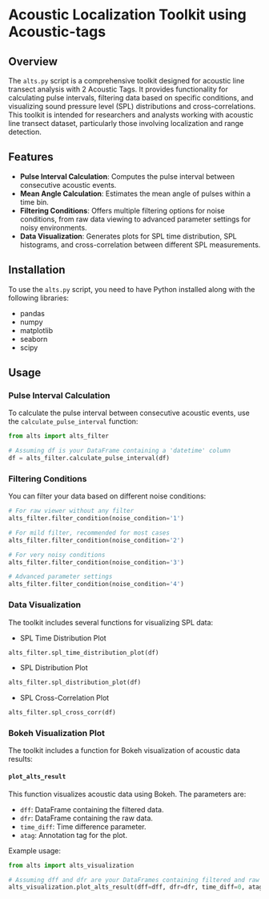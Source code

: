 # Acoustic Localization Toolkit using Acoustic-tags

## Overview

The `alts.py` script is a comprehensive toolkit designed for acoustic line transect analysis with 2 Acoustic Tags. It provides functionality for calculating pulse intervals, filtering data based on specific conditions, and visualizing sound pressure level (SPL) distributions and cross-correlations. This toolkit is intended for researchers and analysts working with acoustic line transect dataset, particularly those involving localization and range detection.

## Features

- **Pulse Interval Calculation**: Computes the pulse interval between consecutive acoustic events.
- **Mean Angle Calculation**: Estimates the mean angle of pulses within a time bin.
- **Filtering Conditions**: Offers multiple filtering options for noise conditions, from raw data viewing to advanced parameter settings for noisy environments.
- **Data Visualization**: Generates plots for SPL time distribution, SPL histograms, and cross-correlation between different SPL measurements.

## Installation

To use the `alts.py` script, you need to have Python installed along with the following libraries:

- pandas
- numpy
- matplotlib
- seaborn
- scipy

## Usage

### Pulse Interval Calculation
To calculate the pulse interval between consecutive acoustic events, use the `calculate_pulse_interval` function:

```python
from alts import alts_filter

# Assuming df is your DataFrame containing a 'datetime' column
df = alts_filter.calculate_pulse_interval(df)
```

### Filtering Conditions
You can filter your data based on different noise conditions:
```python
# For raw viewer without any filter
alts_filter.filter_condition(noise_condition='1')

# For mild filter, recommended for most cases
alts_filter.filter_condition(noise_condition='2')

# For very noisy conditions
alts_filter.filter_condition(noise_condition='3')

# Advanced parameter settings
alts_filter.filter_condition(noise_condition='4')
```
### Data Visualization
The toolkit includes several functions for visualizing SPL data:
- SPL Time Distribution Plot
```python
alts_filter.spl_time_distribution_plot(df)
```
- SPL Distribution Plot
```python
alts_filter.spl_distribution_plot(df)
```
- SPL Cross-Correlation Plot
```python
alts_filter.spl_cross_corr(df)
```

### Bokeh Visualization Plot
The toolkit includes a function for Bokeh visualization of acoustic data results:
#### `plot_alts_result`

This function visualizes acoustic data using Bokeh. The parameters are:
- `dff`: DataFrame containing the filtered data.
- `dfr`: DataFrame containing the raw data.
- `time_diff`: Time difference parameter.
- `atag`: Annotation tag for the plot.

Example usage:
```python
from alts import alts_visualization

# Assuming dff and dfr are your DataFrames containing filtered and raw data respectively
alts_visualization.plot_alts_result(dff=dff, dfr=dfr, time_diff=0, atag=2)
```











